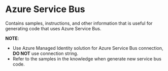 # Azure Service Bus

Contains samples, instructions, and other information that is useful for generating code that uses Azure Service Bus.

**NOTE**:
- Use Azure Managed Identity solution for Azure Service Bus connection, **DO NOT** use connection string.
- Refer to the samples in the knowledge when generate new service bus code.

